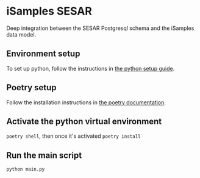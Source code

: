 # iSamples SESAR
Deep integration between the SESAR Postgresql schema and the iSamples data model.

## Environment setup
To set up python, follow the instructions in [the python setup guide](docs/python_setup.md.html).

## Poetry setup
Follow the installation instructions in [the poetry documentation](https://python-poetry.org/docs/#installation).

## Activate the python virtual environment
`poetry shell`, then once it's activated `poetry install`

## Run the main script
`python main.py`